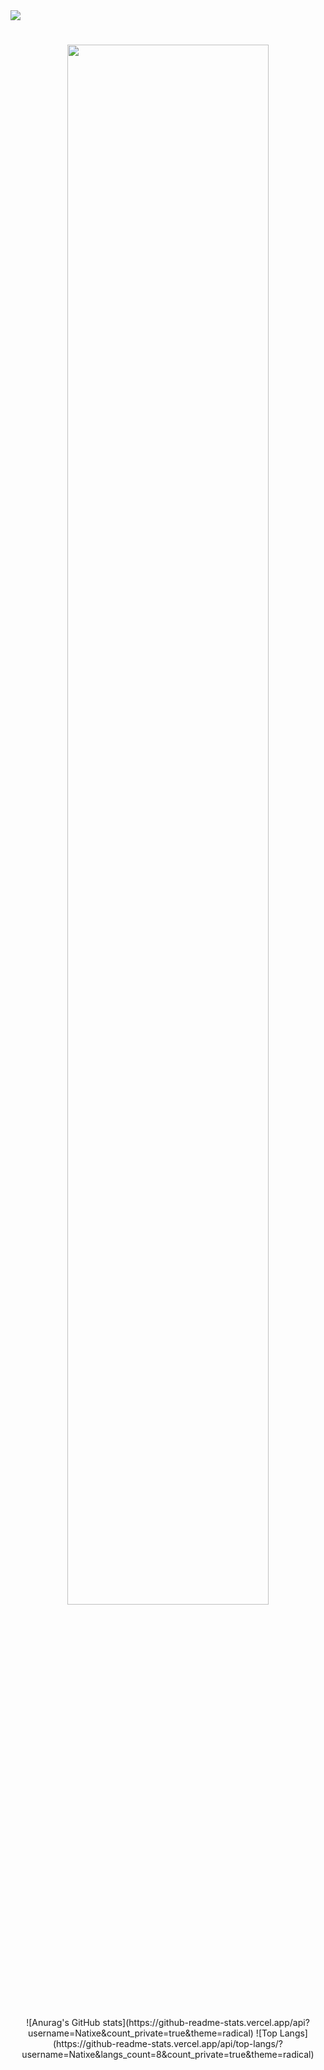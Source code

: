 <a href="https://visitcount.itsvg.in">
  <img src="https://visitcount.itsvg.in/api?id=Natixe&label=Visitors&color=6&icon=5&pretty=true" />
</a>
<div align="center">
	<h1><img width="80%" src="https://readme-typing-svg.herokuapp.com?size=30&color=24F7AB&center=true&vCenter=true&lines=👋+Hey%2C+I'm+Natixe!" /></h1>
  <br />			
![Anurag's GitHub stats](https://github-readme-stats.vercel.app/api?username=Natixe&count_private=true&theme=radical)
![Top Langs](https://github-readme-stats.vercel.app/api/top-langs/?username=Natixe&langs_count=8&count_private=true&theme=radical)

